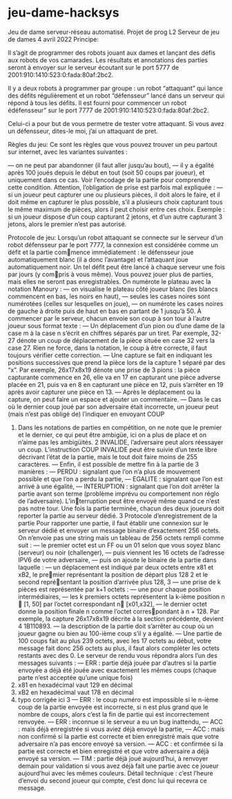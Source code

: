 # jeu-dame-hacksys
Jeu de dame serveur-réseau automatisé.
Projet de prog L2
Serveur de jeu de dames
4 avril 2022
Principe:

Il s’agit de programmer des robots jouant aux dames et lançant
des défis aux robots de vos camarades. Les résultats et annotations des parties
seront à envoyer sur le serveur écoutant sur
le port 5777 de 2001:910:1410:523:0:fada:80af:2bc2.

Il y a deux robots à programmer par groupe : un robot “attaquant” qui lance des
défits régulièrement et un robot “défensseur” lancé dans un serveur qui répond
à tous les défits. Il est fourni pour commencer un robot édéfensseur” sur
le port 7777 de 2001:910:1410:523:0:fada:80af:2bc2.

Celui-ci a pour but de vous permetre de tester votre attaquant. Si vous avez un
défensseur, dites-le moi, j’ai un attaquant de pret.

Règles du jeu:
Ce sont les règles que vous pouvez trouver un peu partout sur internet, avec
les variantes suivantes :

— on ne peut par abandonner (il faut aller jusqu’au bout),
— il y a égalité après 100 joués depuis le début en tout (soit 50 coups par
joueur), et uniquement dans ce cas. Voir l’encodage de la partie pour
comprendre cette condition.
Attention, l’obligation de prise est parfois mal expliquée :
— si un joueur peut capturer une ou plusieurs pièces, il doit alors le faire, et
il doit même en capturer le plus possible, s’il a plusieurs choix capturant
tous le même maximum de pièces, alors il peut choisir entre ces choix.
Exemple : si un joueur dispose d’un coup capturant 2 jetons, et d’un
autre capturant 3 jetons, alors le premier n’est pas autorisé.

Protocole de jeu:
Lorsqu’un robot attaquant se connecte sur le serveur d’un robot défensseur
par le port 7777, la connexion est considérée comme un défit et la partie commence immédiatement : le défensseur joue automatiquement blanc (il a donc
l’avantage) et l’attaquant joue automatiquement noir.
Un tel défit peut être lancé à chaque serveur une fois par jours (y compris à vous même). Vous pouvez jouer plus de parties, mais elles ne seront pas
enregistrables.
On numérote le plateau avec la notation Manoury :
— on visualise le plateau côté joueur blanc (les blancs commencent en bas,
les noirs en haut),
— seules les cases noires sont numérotées (celles sur lesquelles on joue),
— on numérote les cases noires de gauche à droite puis de haut en bas en
partant de 1 jusqu’à 50.
À commencer par le serveur, chacun envoie son coup à son tour à l’autre
joueur sous format texte :
— Un déplacement d’un pion ou d’une dame de la case m à la case n s’écrit
en chiffres séparés par un tiret. Par exemple, 32-27 dénote un coup de
déplacement de la pièce située en case 32 vers la case 27. Rien ne force,
dans la notation, le coup à être correcte, il faut toujours vérifier cette
correction.
— Une capture se fait en indiquant les positions successives que prend la
pièce lors de la capture 1
séparé par des “x”. Par exemple, 26x17x8x19
dénote une prise de 3 pions : la pièce capturante commence en 26, elle
va en 17 en capturant une pièce adverse placée en 21, puis va en 8 en
capturant une pièce en 12, puis s’arrêter en 19 après avoir capturer une
pièce en 13.
— Après le déplacement ou la capture, on peut faire un espace et ajouter
un commentaire.
— Dans le cas où le dernier coup joué par son adversaire était incorrecte,
un joueur peut (mais n’est pas obligé de) l’indiquer en envoyant COUP
1. Dans les notations de parties en compétition, on ne note que le premier et le dernier, ce
qui peut être ambigüe, ici on a plus de place et on n’aime pas les ambigüités.
2
INVALIDE, l’adversaire peut alors réessayer un coup. L’instruction COUP
INVALIDE peut être suivie d’un texte libre décrivant l’état de la partie,
mais le tout doit faire moins de 255 caractères.
— Enfin, il est possible de mettre fin à la partie de 3 manières :
— PERDU : signalant que l’on n’a plus de mouvement possible et que l’on
a perdu la partie,
— EGALITE : signalant que l’on est arrivé à une égalité,
— INTERUPTION : signalant que l’on doit arrêter la partie avant son terme
(problème imprévu ou comportement non réglo de l’adversaire). L’interruption peut être envoyé même quand ce n’est pas notre tour.
Une fois la partie terminée, chacun des deux joueurs doit reporter la partie
au serveur dédié.
3 Protocole d’enregistrement de la partie
Pour rapporter une partie, il faut établir une connexion sur le serveur dédié
et envoyer un message binaire d’exactement 256 octets. On n’envoie pas une
string mais un tableau de 256 octets rempli comme suit :
— le premier octet est un FF ou un 01 selon que vous soyez blanc (serveur)
ou noir (challenger),
— puis viennent les 16 octets de l’adresse IPV6 de votre adversaire,
— puis on ajoute le binaire de la partie dans laquelle :
— un déplacement est indiqué par deux octets entre x81 et xB2, le premier représentant la position de départ plus 128 2
et le second représentant la position d’arrivée plus 128, 3
— une prise de k pièces est représentée par k+1 octets :
— une pour chaque position intermédiaires,
— les k premiers octets représentent la k-ième position n ∈ [1, 50]
par l’octet correspondant n∈ [x01,x32],
— le dernier octet donne la position finale n comme l’octet correspondant à n + 128.
Par exemple, la capture 26x17x8x19 décrite à la section précédente,
devient 4 1B110893.
— la description de la partie doit s’arrêter au coup où un joueur gagne ou
bien au 100-ième coup s’il y a égalité.
— Une partie de 100 coups fait au plus 239 octets, avec les 17 octets au
début, votre message fait donc 256 octets au plus, il faut alors compléter
les octets restants avec des 0.
Le serveur de rendu vous répondra alors l’un des messages suivants :
— ERR : partie déjà jouée par d’autres si la partie envoyée a déjà
été jouée avec exactement les mêmes coups (chaque parte n’est acceptée
qu’une unique fois)
2. x81 en hexadécimal vaut 129 en décimal
3. xB2 en hexadécimal vaut 178 en décimal
4. typo corrigée ici
3
— ERR : le coup numéro <n> est impossible si le n-ième coup de la
partie envoyée est incorrecte, si n est plus grand que le nombre de coups,
alors c’est la fin de partie qui est incorrectement renvoyée.
— ERR : inconnue si le serveur a eu un bug inattendu,
— ACC : mais déjà enregistrée si vous aviez déjà envoyé la partie,
— ACC : mais non confirmé si la partie est correcte et bien enregistré
mais que votre adversaire n’a pas encore envoyé sa version.
— ACC : et confirmée si la partie est correcte et bien enregistré et que
votre adversaire a déjà envoyé sa version.
— TIM : partie déjà joué aujourd’hui, à renvoyer demain pour validation
si vous avez déjà fait une partie avec ce joueur aujourd’hui avec les mêmes
couleurs. Détail technique : c’est l’heure d’envoi du second joueur qui
compte, c’est donc lui qui recevra ce message.
